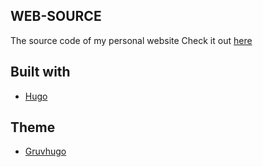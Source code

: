 ## WEB-SOURCE

The source code of my personal website Check it out [here](https://www.vaylonfernandes.me)

## Built with

- [Hugo](https://gohugo.io)

## Theme

- [Gruvhugo](https://gitlab.com/avron/gruvhugo)
